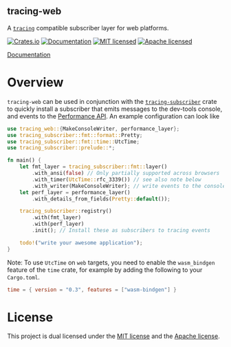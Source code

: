 ##  tracing-web

A [`tracing`] compatible subscriber layer for web platforms.

[![Crates.io][crates-badge]][crates-url]
[![Documentation][docs-badge]][docs-url]
[![MIT licensed][mit-badge]][mit-url]
[![Apache licensed][apache-badge]][apache-url]

[Documentation][docs-url]

[`tracing`]: https://crates.io/crates/tracing
[crates-badge]: https://img.shields.io/crates/v/tracing-web.svg
[crates-url]: https://crates.io/crates/tracing-web
[docs-badge]: https://docs.rs/tracing-web/badge.svg
[docs-url]: https://docs.rs/tracing-web
[mit-badge]: https://img.shields.io/badge/license-MIT-blue.svg
[mit-url]: LICENSE-MIT
[apache-badge]: https://img.shields.io/badge/license-Apache-blue.svg
[apache-url]: LICENSE-APACHE

# Overview

`tracing-web` can be used in conjunction with the [`tracing-subscriber`] crate to quickly install a
subscriber that emits messages to the dev-tools console, and events to the [Performance API]. An example
configuration can look like

```rust
use tracing_web::{MakeConsoleWriter, performance_layer};
use tracing_subscriber::fmt::format::Pretty;
use tracing_subscriber::fmt::time::UtcTime;
use tracing_subscriber::prelude::*;

fn main() {
    let fmt_layer = tracing_subscriber::fmt::layer()
        .with_ansi(false) // Only partially supported across browsers
        .with_timer(UtcTime::rfc_3339()) // see also note below
        .with_writer(MakeConsoleWriter); // write events to the console
    let perf_layer = performance_layer()
        .with_details_from_fields(Pretty::default());

    tracing_subscriber::registry()
        .with(fmt_layer)
        .with(perf_layer)
        .init(); // Install these as subscribers to tracing events

    todo!("write your awesome application");
}
```

Note: To use `UtcTime` on `web` targets, you need to enable the `wasm_bindgen` feature of the `time`
crate, for example by adding the following to your `Cargo.toml`.

```toml
time = { version = "0.3", features = ["wasm-bindgen"] }
```

[`tracing-subscriber`]: https://crates.io/crates/tracing-subscriber
[Performance API]: https://developer.mozilla.org/en-US/docs/Web/API/Performance

# License

This project is dual licensed under the [MIT license] and the [Apache license].

[MIT license]: LICENSE-MIT
[Apache license]: LICENSE-APACHE
